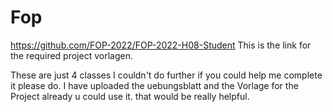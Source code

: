 # Fop

https://github.com/FOP-2022/FOP-2022-H08-Student 
This is the link for the required project vorlagen.



These are just 4 classes I couldn't do further if you could help me complete it please do.
I have uploaded the uebungsblatt and the Vorlage for the Project already u could use it.
that would be really helpful.
